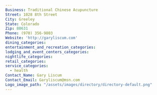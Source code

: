 ```yaml
---
Business: Traditional Chinese Acupuncture
Street: 1028 8th Street
City: Greeley
State: Colorado
Zip: 80631
Phone: (970) 356-9803
Website: 'http://garyliscum.com'
dining_categories:
entertainment_and_recreation_categories:
lodging_and_event_centers_categories:
nightlife_categories:
retail_categories:
service_categories:
  - health
Contact_Name: Gary Liscum
Contact_Email: Garyliscum@msn.com
Logo_image_path: "/assets/images/directory/directory-default.png"
---
```



